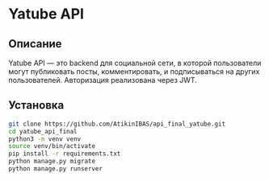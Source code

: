 # Yatube API

## Описание

Yatube API — это backend для социальной сети, в которой пользователи могут публиковать посты, комментировать, и подписываться на других пользователей. Авторизация реализована через JWT.

## Установка

```bash
git clone https://github.com/AtikinIBAS/api_final_yatube.git
cd yatube_api_final
python3 -m venv venv
source venv/bin/activate
pip install -r requirements.txt
python manage.py migrate
python manage.py runserver

